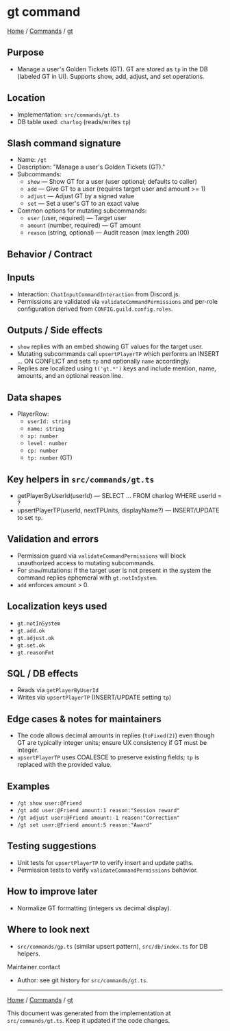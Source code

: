 # gt command

[Home](README.md) / [Commands](README.md) / [gt](gt.md)

## Purpose

- Manage a user's Golden Tickets (GT). GT are stored as `tp` in the DB (labeled GT in UI). Supports show, add, adjust, and set operations.

## Location

- Implementation: `src/commands/gt.ts`
- DB table used: `charlog` (reads/writes `tp`)

## Slash command signature

- Name: `/gt`
- Description: "Manage a user's Golden Tickets (GT)."
- Subcommands:
  - `show` — Show GT for a user (user optional; defaults to caller)
  - `add` — Give GT to a user (requires target user and amount >= 1)
  - `adjust` — Adjust GT by a signed value
  - `set` — Set a user's GT to an exact value
- Common options for mutating subcommands:
  - `user` (user, required) — Target user
  - `amount` (number, required) — GT amount
  - `reason` (string, optional) — Audit reason (max length 200)

## Behavior / Contract

## Inputs

- Interaction: `ChatInputCommandInteraction` from Discord.js.
- Permissions are validated via `validateCommandPermissions` and per-role configuration derived from `CONFIG.guild.config.roles`.

## Outputs / Side effects

- `show` replies with an embed showing GT values for the target user.
- Mutating subcommands call `upsertPlayerTP` which performs an INSERT ... ON CONFLICT and sets `tp` and optionally `name` accordingly.
- Replies are localized using `t('gt.*')` keys and include mention, name, amounts, and an optional reason line.

## Data shapes

- PlayerRow:
  - `userId: string`
  - `name: string`
  - `xp: number`
  - `level: number`
  - `cp: number`
  - `tp: number` (GT)

## Key helpers in `src/commands/gt.ts`

- getPlayerByUserId(userId) — SELECT ... FROM charlog WHERE userId = ?
- upsertPlayerTP(userId, nextTPUnits, displayName?) — INSERT/UPDATE to set `tp`.

## Validation and errors

- Permission guard via `validateCommandPermissions` will block unauthorized access to mutating subcommands.
- For `show`/mutations: if the target user is not present in the system the command replies ephemeral with `gt.notInSystem`.
- `add` enforces amount > 0.

## Localization keys used

- `gt.notInSystem`
- `gt.add.ok`
- `gt.adjust.ok`
- `gt.set.ok`
- `gt.reasonFmt`

## SQL / DB effects

- Reads via `getPlayerByUserId`
- Writes via `upsertPlayerTP` (INSERT/UPDATE setting `tp`)

## Edge cases & notes for maintainers

- The code allows decimal amounts in replies (`toFixed(2)`) even though GT are typically integer units; ensure UX consistency if GT must be integer.
- `upsertPlayerTP` uses COALESCE to preserve existing fields; `tp` is replaced with the provided value.

## Examples

- `/gt show user:@Friend`
- `/gt add user:@Friend amount:1 reason:"Session reward"`
- `/gt adjust user:@Friend amount:-1 reason:"Correction"`
- `/gt set user:@Friend amount:5 reason:"Award"`

## Testing suggestions

- Unit tests for `upsertPlayerTP` to verify insert and update paths.
- Permission tests to verify `validateCommandPermissions` behavior.

## How to improve later

- Normalize GT formatting (integers vs decimal display).

## Where to look next

- `src/commands/gp.ts` (similar upsert pattern), `src/db/index.ts` for DB helpers.

Maintainer contact

- Author: see git history for `src/commands/gt.ts`.

  ***

[Home](README.md) / [Commands](README.md) / [gt](gt.md)

This document was generated from the implementation at `src/commands/gt.ts`. Keep it updated if the code changes.
